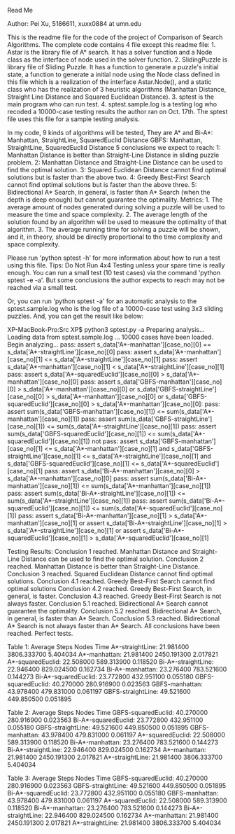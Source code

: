 Read Me

Author: Pei Xu, 5186611, xuxx0884 at umn.edu


This is the readme file for the code of the project of Comparison of Search Algorithms.
The complete code contains 4 file except this readme file:
    1. Astar is the library file of A* search. It has a solver function and a Node class as the interface of node used in the solver function.
    2. SlidingPuzzle is library file of Sliding Puzzle. It has a function to generate a puzzle's initial state, a function to generate a initial node using the Node class defined in this file which is a realization of the interface Astar.Node(), and a static class who has the realization of 3 heuristic algorithms (Manhattan Distance, Straight Line Distance and Squared Euclidean Distance).
    3. sptest is the main program who can run test.
    4. sptest.sample.log is a testing log who recoded a 10000-case testing results the author ran on Oct. 17th. The sptest file uses this file for a sample testing analysis.

In my code,
  9 kinds of algorithms will be tested, They are
    A* and Bi-A*: Manhattan, StraightLine, SquaredEuclid Distance
    GBFS: Manhattan, StraightLine, SquaredEuclid Distance
  5 conclusions we expect to reach:
    1: Manhattan Distance is better than Straight-Line Distance in sliding puzzle problem.
    2: Manhattan Distance and Straight-Line Distance can be used to find the optimal solution.
    3: Squared Euclidean Distance cannot find optimal solutions but is faster than the above two.
    4: Greedy Best-First Search cannot find optimal solutions but is faster than the above three.
    5: Bidirectional A* Search, in general, is faster than A* Search (when the depth is deep enough) but cannot guarantee the optimality.
  Metrics:
    1. The average amount of nodes generated during solving a puzzle will be used to measure the time and space complexity.
    2. The average length of the solution found by an algorithm will be used to measure the optimality of that algorithm.
    3. The average running time for solving a puzzle will be shown, and it, in theory, should be directly proportional to the time complexity and space complexity.

Please run 'python sptest -h' for more information about how to run a test using this file.
Tips: Do Not Run 4x4 Testing unless your spare time is really enough.
You can run a small test (10 test cases) via the command 'python sptest -e -a'.
But some conclusions the author expects to reach may not be reached via a small test.

Or, you can run 'python sptest -a' for an automatic analysis to the sptest.sample.log who is the log file of a 10000-case test using 3x3 sliding puzzles. And, you can get the result like below:

XP-MacBook-Pro:Src XP$ python3 sptest.py -a
Preparing analysis...
Loading data from sptest.sample.log ...
10000 cases have been loaded.
Begin analyzing...
pass: assert s_data['A*-manhattan'][case_no][0] == s_data['A*-straightLine'][case_no][0]
pass: assert s_data['A*-manhattan'][case_no][1] <= s_data['A*-straightLine'][case_no][1]
pass: assert s_data['A*-manhattan'][case_no][1] < s_data['A*-straightLine'][case_no][1]
pass: assert s_data['A*-squaredEuclid'][case_no][0] > s_data['A*-manhattan'][case_no][0]
pass: assert s_data['GBFS-manhattan'][case_no][0] > s_data['A*-manhattan'][case_no][0] or s_data['GBFS-straightLine'][case_no][0] > s_data['A*-manhattan'][case_no][0] or s_data['GBFS-squaredEuclid'][case_no][0] > s_data['A*-manhattan'][case_no][0]:
pass: assert sum(s_data['GBFS-manhattan'][case_no][1]) <= sum(s_data['A*-manhattan'][case_no][1])
pass: assert sum(s_data['GBFS-straightLine'][case_no][1]) <= sum(s_data['A*-straightLine'][case_no][1])
pass: assert sum(s_data['GBFS-squaredEuclid'][case_no][1]) <= sum(s_data['A*-squaredEuclid'][case_no][1])
not pass: assert s_data['GBFS-manhattan'][case_no][1] <= s_data['A*-manhattan'][case_no][1] and s_data['GBFS-straightLine'][case_no][1] <= s_data['A*-straightLine'][case_no][1] and s_data['GBFS-squaredEuclid'][case_no][1] <= s_data['A*-squaredEuclid'][case_no][1]
pass: assert s_data['Bi-A*-manhattan'][case_no][0] > s_data['A*-manhattan'][case_no][0]
pass: assert sum(s_data['Bi-A*-manhattan'][case_no][1]) <= sum(s_data['A*-manhattan'][case_no][1])
pass: assert sum(s_data['Bi-A*-straightLine'][case_no][1]) <= sum(s_data['A*-straightLine'][case_no][1])
pass: assert sum(s_data['Bi-A*-squaredEuclid'][case_no][1]) <= sum(s_data['A*-squaredEuclid'][case_no][1])
pass: assert s_data['Bi-A*-manhattan'][case_no][1] > s_data['A*-manhattan'][case_no][1] or assert s_data['Bi-A*-straightLine'][case_no][1] > s_data['A*-straightLine'][case_no][1] or assert s_data['Bi-A*-squaredEuclid'][case_no][1] > s_data['A*-squaredEuclid'][case_no][1]

Testing Results:
  Conclusion 1 reached. Manhattan Distance and Straight-Line Distance can be used to find the optimal solution.
  Conclusion 2 reached. Manhattan Distance is better than Straight-Line Distance.
  Conclusion 3 reached. Squared Euclidean Distance cannot find optimal solutions.
  Conclusion 4.1 reached. Greedy Best-First Search cannot find optimal solutions
  Conclusion 4.2 reached. Greedy Best-First Search, in general, is faster.
  Conclusion 4.3 reached. Greedy Best-First Search is not always faster.
  Conclusion 5.1 reached. Bidirectional A* Search cannot guarantee the optimality.
  Conclusion 5.2 reached. Bidirectional A* Search, in general, is faster than A* Search.
  Conclusion 5.3 reached. Bidirectional A* Search is not always faster than A* Search.
All conclusions have been reached. Perfect tests.

Table 1:  Average     Steps      Nodes        Time
A*-straightLine:      21.981400  3806.333700  5.404034
A*-manhattan:         21.981400  2450.191300  2.017821
A*-squaredEuclid:     22.508000  589.313900   0.118520
Bi-A*-straightLine:   22.946400  829.024500   0.162734
Bi-A*-manhattan:      23.276400  783.521600   0.144273
Bi-A*-squaredEuclid:  23.772800  432.951100   0.055180
GBFS-squaredEuclid:   40.270000  280.916900   0.023563
GBFS-manhattan:       43.978400  479.831000   0.061197
GBFS-straightLine:    49.521600  449.850500   0.051895

Table 2:  Average      Steps      Nodes        Time
GBFS-squaredEuclid:    40.270000  280.916900  0.023563
Bi-A*-squaredEuclid:   23.772800  432.951100  0.055180
GBFS-straightLine:     49.521600  449.850500  0.051895
GBFS-manhattan:        43.978400  479.831000  0.061197
A*-squaredEuclid:      22.508000  589.313900  0.118520
Bi-A*-manhattan:       23.276400  783.521600  0.144273
Bi-A*-straightLine:    22.946400  829.024500  0.162734
A*-manhattan:          21.981400  2450.191300 2.017821
A*-straightLine:       21.981400  3806.333700 5.404034

Table 3:  Average      Steps      Nodes        Time
GBFS-squaredEuclid:    40.270000  280.916900   0.023563
GBFS-straightLine:     49.521600  449.850500   0.051895
Bi-A*-squaredEuclid:   23.772800  432.951100   0.055180
GBFS-manhattan:        43.978400  479.831000   0.061197
A*-squaredEuclid:      22.508000  589.313900   0.118520
Bi-A*-manhattan:       23.276400  783.521600   0.144273
Bi-A*-straightLine:    22.946400  829.024500   0.162734
A*-manhattan:          21.981400  2450.191300  2.017821
A*-straightLine:       21.981400  3806.333700  5.404034